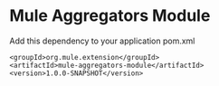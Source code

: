 # Mule Aggregators Module

Add this dependency to your application pom.xml

```
<groupId>org.mule.extension</groupId>
<artifactId>mule-aggregators-module</artifactId>
<version>1.0.0-SNAPSHOT</version>
```
